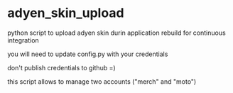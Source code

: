 # adyen_skin_upload
python script to upload adyen skin durin application rebuild for continuous integration

you will need to update config.py with your credentials

don't publish credentials to github =)

this script allows to manage two accounts ("merch" and "moto")

